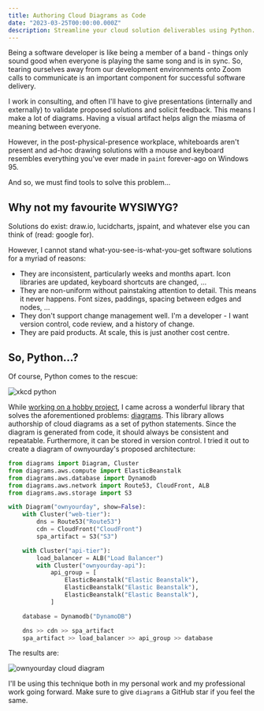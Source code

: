 ```yaml
---
title: Authoring Cloud Diagrams as Code
date: "2023-03-25T00:00:00.000Z"
description: Streamline your cloud solution deliverables using Python.
---
```


Being a software developer is like being a member of a band - things only sound good when everyone is playing the same song and is in sync.
So, tearing ourselves away from our development environments onto Zoom calls to communicate is an important component for successful software delivery.

I work in consulting, and often I'll have to give presentations (internally and externally) to validate proposed solutions and solicit feedback.
This means I make a lot of diagrams.
Having a visual artifact helps align the miasma of meaning between everyone.

However, in the post-physical-presence workplace, whiteboards aren't present and ad-hoc drawing solutions with a mouse and keyboard resembles everything you've ever made in `paint` forever-ago on Windows 95.

And so, we must find tools to solve this problem...

## Why not my favourite WYSIWYG?

Solutions do exist: draw.io, lucidcharts, jspaint, and whatever else you can think of (read: google for).

However, I cannot stand what-you-see-is-what-you-get software solutions for a myriad of reasons:

- They are inconsistent, particularly weeks and months apart. Icon libraries are updated, keyboard shortcuts are changed, ...
- They are non-uniform without painstaking attention to detail. This means it never happens. Font sizes, paddings, spacing between edges and nodes, ...
- They don't support change management well. I'm a developer - I want version control, code review, and a history of change.
- They are paid products. At scale, this is just another cost centre.

## So, Python...?

Of course, Python comes to the rescue:

![xkcd python](https://imgs.xkcd.com/comics/python.png)

While [working on a hobby project](https://github.com/laaksomavrick/ownyourday.ca), I came across a wonderful library that solves the aforementioned problems: [diagrams](https://diagrams.mingrammer.com/).
This library allows authorship of cloud diagrams as a set of python statements. Since the diagram is generated from code, it should always be consistent and repeatable.
Furthermore, it can be stored in version control.
I tried it out to create a diagram of ownyourday's proposed architecture:

```python
from diagrams import Diagram, Cluster
from diagrams.aws.compute import ElasticBeanstalk
from diagrams.aws.database import Dynamodb
from diagrams.aws.network import Route53, CloudFront, ALB
from diagrams.aws.storage import S3

with Diagram("ownyourday", show=False):
    with Cluster("web-tier"):
        dns = Route53("Route53")
        cdn = CloudFront("CloudFront")
        spa_artifact = S3("S3")

    with Cluster("api-tier"):
        load_balancer = ALB("Load Balancer")
        with Cluster("ownyourday-api"):
            api_group = [
                ElasticBeanstalk("Elastic Beanstalk"),
                ElasticBeanstalk("Elastic Beanstalk"),
                ElasticBeanstalk("Elastic Beanstalk"),
            ]

    database = Dynamodb("DynamoDB")

    dns >> cdn >> spa_artifact
    spa_artifact >> load_balancer >> api_group >> database 
```

The results are:

![ownyourday cloud diagram](https://github.com/laaksomavrick/ownyourday.ca/blob/main/tools/diagrams/ownyourday.png?raw=true)

I'll be using this technique both in my personal work and my professional work going forward.
Make sure to give `diagrams` a GitHub star if you feel the same.
